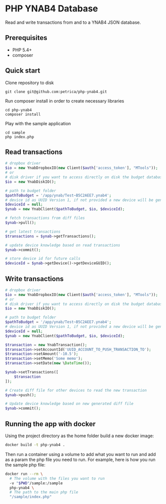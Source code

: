 # PHP YNAB4 Database

Read and write transactions from and to a YNAB4 JSON database.

## Prerequisites
* PHP 5.4+
* composer

## Quick start

Clone repository to disk

```
git clone git@github.com:petrica/php-ynab4.git
```

Run composer install in order to create necessary libraries

```
cd php-ynab4
composer install
```

Play with the sample application

```
cd sample
php index.php
```

## Read transactions

```php
# dropbox driver
$io = new YnabDropboxIO(new Client($auth['access_token'], "MTools"));
# or
# disk driver if you want to access directly on disk the budget database
$io = new YnabDiskIO();

# path to budget folder
$pathToBudget = '/app/ynab/Test~B5C2AEE7.ynab4';
# device id as UUID Version 1, if not provided a new device will be generated
$deviceId = null;
$ynab = new YnabClient($pathToBudget, $io, $deviceId);

# fetch transactions from diff files
$ynab->pull();

# get latest transactions
$transactions = $ynab->getTransactions();

# update device knowledge based on read transactions
$ynab->commit();

# store device id for future calls
$deviceId = $ynab->getDevice()->getDeviceGUID();
```

## Write transactions

```php
# dropbox driver
$io = new YnabDropboxIO(new Client($auth['access_token'], "MTools"));
# or
# disk driver if you want to access directly on disk the budget database
$io = new YnabDiskIO();

# path to budget folder
$pathToBudget = '/app/ynab/Test~B5C2AEE7.ynab4';
# device id as UUID Version 1, if not provided a new device will be generated
$deviceId = null;
$ynab = new YnabClient($pathToBudget, $io, $deviceId);

$transaction = new YnabTransaction();
$transaction->setAccountId('UUID_ACCOUNT_TO_PUSH_TRANSACTION_TO');
$transaction->setAmount('-10.5');
$transaction->setMemo('Some memo');
$transaction->setDate(new \DateTime());

$ynab->setTransactions([
    $transaction
]);

# Create diff file for other devices to read the new transaction
$ynab->push();

# Update device knowledge based on new generated diff file
$ynab->commit();
```
## Running the app with docker
Using the project directory as the home folder build a new docker image:

```sh
docker build -t php-ynab4 .
```

Then run a container using a volume to add what you want to run and add as a param the php file you need to run. For example, here is how you run the sample php file:

```sh
docker run --rm \
  # The volume with the files you want to run
  -v "$PWD"/sample:/sample 
  php-ynab4 \
  # The path to the main php file
  "/sample/index.php"
```